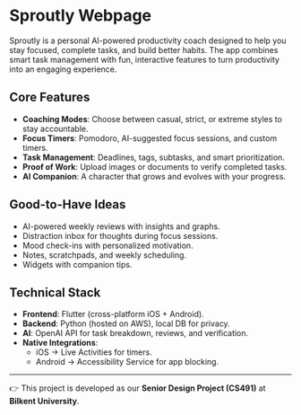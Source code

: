 # Sproutly Webpage

Sproutly is a personal AI-powered productivity coach designed to help you stay focused, complete tasks, and build better habits. The app combines smart task management with fun, interactive features to turn productivity into an engaging experience.

## Core Features

- **Coaching Modes**: Choose between casual, strict, or extreme styles to stay accountable.
- **Focus Timers**: Pomodoro, AI-suggested focus sessions, and custom timers.
- **Task Management**: Deadlines, tags, subtasks, and smart prioritization.
- **Proof of Work**: Upload images or documents to verify completed tasks.
- **AI Companion**: A character that grows and evolves with your progress.

## Good-to-Have Ideas

- AI-powered weekly reviews with insights and graphs.
- Distraction inbox for thoughts during focus sessions.
- Mood check-ins with personalized motivation.
- Notes, scratchpads, and weekly scheduling.
- Widgets with companion tips.

## Technical Stack

- **Frontend**: Flutter (cross-platform iOS + Android).
- **Backend**: Python (hosted on AWS), local DB for privacy.
- **AI**: OpenAI API for task breakdown, reviews, and verification.
- **Native Integrations**:
  - iOS → Live Activities for timers.
  - Android → Accessibility Service for app blocking.

---

👉 This project is developed as our **Senior Design Project (CS491)** at **Bilkent University**.
